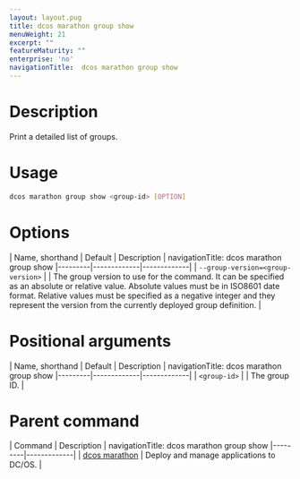 ```yaml
---
layout: layout.pug
title: dcos marathon group show
menuWeight: 21
excerpt: ""
featureMaturity: ""
enterprise: 'no'
navigationTitle:  dcos marathon group show
---
```


<!-- This source repo for this topic is https://github.com/dcos/dcos-docs -->


# Description
Print a detailed list of groups.

# Usage

```bash
dcos marathon group show <group-id> [OPTION]
```

# Options

| Name, shorthand | Default | Description |
navigationTitle:  dcos marathon group show
|---------|-------------|-------------|
| `--group-version=<group-version>`   |             |  The group version to use for the command. It can be specified as an absolute or relative value. Absolute values must be in ISO8601 date format. Relative values must be specified as a negative integer and they represent the version from the currently deployed group definition. |

# Positional arguments

| Name, shorthand | Default | Description |
navigationTitle:  dcos marathon group show
|---------|-------------|-------------|
| `<group-id>`   |             |  The group ID. |

# Parent command

| Command | Description |
navigationTitle:  dcos marathon group show
|---------|-------------|
| [dcos marathon](/1.10/cli/command-reference/dcos-marathon/) | Deploy and manage applications to DC/OS. |

<!-- # Examples -->
